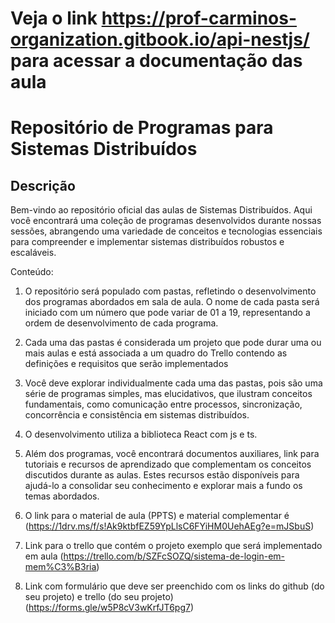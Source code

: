 # Veja o link https://prof-carminos-organization.gitbook.io/api-nestjs/ para acessar a documentação das aula
# Repositório de Programas para Sistemas Distribuídos

## Descrição
Bem-vindo ao repositório oficial das aulas de Sistemas Distribuídos. Aqui você encontrará uma coleção de programas desenvolvidos durante nossas sessões, abrangendo uma variedade de conceitos e tecnologias essenciais para compreender e implementar sistemas distribuídos robustos e escaláveis.

Conteúdo:
1. O repositório será populado com pastas, refletindo o desenvolvimento dos programas abordados em sala de aula. O nome de cada pasta será iniciado com um número que pode variar de 01 a 19, representando a ordem de desenvolvimento de cada programa.

2. Cada uma das pastas é considerada um projeto que pode durar uma ou mais aulas e está associada a um quadro do Trello contendo as definições e requisitos que serão implementados  
   
3. Você deve explorar individualmente cada uma das pastas, pois são uma série de programas simples, mas elucidativos, que ilustram conceitos fundamentais, como comunicação entre processos, sincronização, concorrência e consistência em sistemas distribuídos.
  
5. O desenvolvimento utiliza a biblioteca React com js e ts.
  
6. Além dos programas, você encontrará documentos auxiliares, link para tutoriais e recursos de aprendizado que complementam os conceitos discutidos durante as aulas. Estes recursos estão disponíveis para ajudá-lo a consolidar seu conhecimento e explorar mais a fundo os temas abordados.

7. O link para o material de aula (PPTS) e material complementar é (https://1drv.ms/f/s!Ak9ktbfEZ59YpLlsC6FYiHM0UehAEg?e=mJSbuS)

8. Link para o trello que contém o projeto exemplo que será implementado em aula (https://trello.com/b/SZFcSOZQ/sistema-de-login-em-mem%C3%B3ria)

9. Link com formulário que deve ser preenchido com os links do github (do seu projeto) e trello (do seu projeto) (https://forms.gle/w5P8cV3wKrfJT6pg7)
